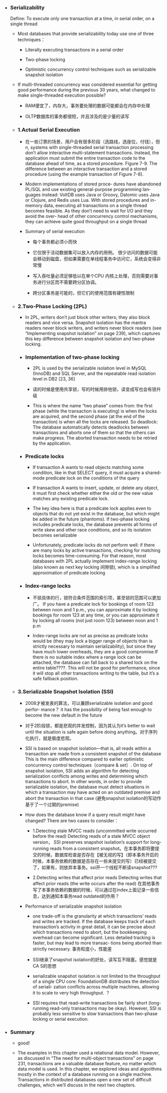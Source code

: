 
- ### Serializability
	Define: To execute only one transaction at a time, in serial order, on a single thread

	- Most databases that provide serializability today use one of three techniques：

		- Literally executing transactions in a serial order

		- Two-phase locking

		- Optimistic concurrency control techniques such as serializable snapshot isolation

	- If multi-threaded concurrency was considered essential for getting good performance during the previous 30 years, what changed to make single-threaded execution possible?

		- RAM便宜了，内存大，事务要处理的数据可能都会在内存中处理

		- OLTP数据库的事务都很短，并且涉及的是少量的读写

	- ### 1.Actual Serial Execution

		- 在一些订票的场景，用户会有很多阶段（选路线，选座位，付钱），但n, systems with single-threaded serial transaction processing don’t allow interactive multi-statement transactions. Instead, the application must submit the entire transaction code to the database ahead of time, as a stored procedure. Figure 7-9. The difference between an interactive transaction and a stored procedure (using the example transaction of Figure 7-8).

		- Modern implementations of stored proce‐ dures have abandoned PL/SQL and use existing general-purpose programming lan‐ guages instead: VoltDB uses Java or Groovy, Datomic uses Java or Clojure, and Redis uses Lua. With stored procedures and in-memory data, executing all transactions on a single thread becomes feasible. As they don’t need to wait for I/O and they avoid the over‐ head of other concurrency control mechanisms, they can achieve quite good throughput on a single thread

		- Summary of serial execution

			- 每个事务都必须小而快

			- 它仅限于活动数据集可以放入内存的用例。 很少访问的数据可能会移动到磁盘，但如果需要在单线程事务中访问它，系统会变得非常慢
			
			- 写入吞吐量必须足够低以在单个CPU 内核上处理，否则需要对事务进行分区而不需要跨分区协调。

			- 跨分区事务是可能的，但它们的使用范围有硬性限制

	- ### 2.Two-Phase Locking (2PL)

		- In 2PL, writers don’t just block other writers; they also block readers and vice versa. Snapshot isolation has the mantra readers never block writers, and writers never block readers (see “Implementing snapshot isolation” on page 239), which captures this key difference between snapshot isolation and two-phase locking.

		- ### Implementation of two-phase locking

			- 2PL is used by the serializable isolation level in MySQL (InnoDB) and SQL Server, and the repeatable read isolation level in DB2 [23, 36]

			- 读的时候是使用共享锁，写的时候用排他锁，读变成写也会有锁升级

			- This is where the name “two phase” comes from: the first phase (while the transaction is executing) is when the locks are acquired, and the second phase (at the end of the transaction) is when all the locks are released. So deadlock: The database automatically detects deadlocks between transactions and aborts one of them so that the others can make progress. The aborted transaction needs to be retried by the application.
		
		- ### Predicate locks

			- If transaction A wants to read objects matching some condition, like in that
SELECT query, it must acquire a shared-mode predicate lock on the conditions of
the query
			- If transaction A wants to insert, update, or delete any object, it must first check
whether either the old or the new value matches any existing predicate lock.

			- The key idea here is that a predicate lock applies even to objects that do not yet exist
in the database, but which might be added in the future (phantoms). If two-phase
locking includes predicate locks, the database prevents all forms of write skew and
other race conditions, and so its isolation becomes serializable


			- Unfortunately, predicate locks do not perform well: if there are many locks by active
transactions, checking for matching locks becomes time-consuming. For that reason,
most databases with 2PL actually implement index-range locking (also known as next key locking 间隙锁), which is a simplified approximation of predicate locking

		- ### Index-range locks

			- 不锁具体的行，锁符合条件范围的索引项，甚至锁的范围可以更加广。 If you have a predicate lock for bookings of room 123 between noon and 1 p.m.,
you can approximate it by locking bookings for room 123 at any time, or you can
approximate it by locking all rooms (not just room 123) between noon and 1 p.m

			- Index-range
locks are not as precise as predicate locks would be (they may lock a bigger range of
objects than is strictly necessary to maintain serializability), but since they have much
lower overheads, they are a good compromise.If there is no suitable index where a range lock can be attached, the database can fall
back to a shared lock on the entire table????. This will not be good for performance, since
it will stop all other transactions writing to the table, but it’s a safe fallback position.



	- ### 3.Serializable Snapshot Isolation (SSI)

		- 2008才被发表的算法，可以兼顾serializable isolation and good perfor‐
mance？ it has the possibility of being
fast enough to become the new default in the future

		- 对于2阶段锁，都是悲观的并发控制，因为其认为it’s better to wait until the situation is safe again before doing anything。对于序列化执行，就是极度悲观。

		- SSI is based on snapshot isolation—that is, all reads within a
transaction are made from a consistent snapshot of the database  This is the main difference compared to earlier optimistic concurrency control techniques（compare & set）. On top of snapshot isolation, SSI adds an algorithm for detecting serialization conflicts among writes and determining
which transactions to abort. In other words, in order to provide serializable isolation, the database must detect situations in which a transaction may have acted on an outdated premise and abort the transaction in that case (避免snapshot isolation的写动作基于了一个过期的premise)

		- How does the database know if a query result might have changed? There are two cases to consider：

			- 1.Detecting stale MVCC reads (uncommitted write occurred before the read)
			Detecting reads of a stale MVCC object version， SSI preserves snapshot isolation’s support for long-running reads from a consistent snapshot。在本事务即将要提交的时候，数据库检查是否存在【被无视的写】（即本事务开启的时候，本事务依赖的数据是否存在一些未提交的写）已经被提交了，如果有，则放弃本事务。ssi开一个线程不断读snapshot???

			- 2.Detecting writes that affect prior reads
			Detecting writes that affect prior reads (the write occurs after the read) 在其他事务写了本事务依赖的数据的时候，可以通过在index上面记录一些信息，达到通知本事务read outdated的作用？
		
		- Performance of serializable snapshot isolation

			- one trade-off is the granularity at which transactions’ reads and writes
are tracked. If the database keeps track of each transaction’s activity in great detail, it
can be precise about which transactions need to abort, but the bookkeeping overhead
can become significant. Less detailed tracking is faster, but may lead to more transac‐
tions being aborted than strictly necessary. 事务粒度小，性能差

			- SSI继承了snapshot isolation的好处，读写互不阻塞。感觉就是CA S的思想

			- serializable snapshot isolation is not limited to the
throughput of a single CPU core: FoundationDB distributes the detection of seriali‐
zation conflicts across multiple machines, allowing it to scale to very high throughput. ？

			- SSI requires that read-write transactions be fairly short (long-running read-only transactions may be okay). However, SSI is probably less sensitive
to slow transactions than two-phase locking or serial execution.


- ### Summary

    - good!

    - The examples in this chapter used a relational data model. However, as discussed in
“The need for multi-object transactions” on page 231, transactions are a valuable
database feature, no matter which data model is used.
In this chapter, we explored ideas and algorithms mostly in the context of a database
running on a single machine. Transactions in distributed databases open a new set of
difficult challenges, which we’ll discuss in the next two chapters.